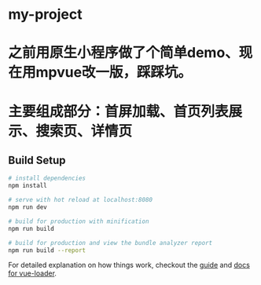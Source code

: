 # my-project

# 之前用原生小程序做了个简单demo、现在用mpvue改一版，踩踩坑。
# 主要组成部分：首屏加载、首页列表展示、搜索页、详情页

## Build Setup

``` bash
# install dependencies
npm install

# serve with hot reload at localhost:8080
npm run dev

# build for production with minification
npm run build

# build for production and view the bundle analyzer report
npm run build --report
```

For detailed explanation on how things work, checkout the [guide](http://vuejs-templates.github.io/webpack/) and [docs for vue-loader](http://vuejs.github.io/vue-loader).
